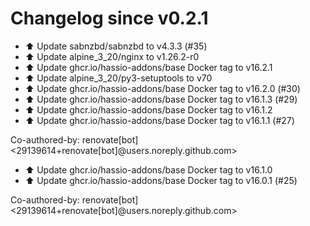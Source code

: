 # Changelog since v0.2.1
- ⬆️ Update sabnzbd/sabnzbd to v4.3.3 (#35) 
- ⬆️ Update alpine_3_20/nginx to v1.26.2-r0 
- ⬆️ Update ghcr.io/hassio-addons/base Docker tag to v16.2.1 
- ⬆️ Update alpine_3_20/py3-setuptools to v70 
- ⬆️ Update ghcr.io/hassio-addons/base Docker tag to v16.2.0 (#30) 
- ⬆️ Update ghcr.io/hassio-addons/base Docker tag to v16.1.3 (#29) 
- ⬆️ Update ghcr.io/hassio-addons/base Docker tag to v16.1.2 
- ⬆️ Update ghcr.io/hassio-addons/base Docker tag to v16.1.1 (#27)

Co-authored-by: renovate[bot] <29139614+renovate[bot]@users.noreply.github.com> 
- ⬆️ Update ghcr.io/hassio-addons/base Docker tag to v16.1.0 
- ⬆️ Update ghcr.io/hassio-addons/base Docker tag to v16.0.1 (#25)

Co-authored-by: renovate[bot] <29139614+renovate[bot]@users.noreply.github.com> 
